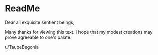 # ReadMe

Dear all exquisite sentient beings,

Many thanks for viewing this text.
I hope that my modest creations may prove agreeable to one's palate.

u/TaupeBegonia
